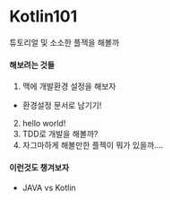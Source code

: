 # Kotlin101
튜토리얼 및 소소한 플젝을 해볼까

#### 해보려는 것들
1. 맥에 개발환경 설정을 해보자
  - 환경설정 문서로 남기기!
2. hello world!
3. TDD로 개발을 해볼까?
4. 자그마하게 해볼만한 플젝이 뭐가 있을까....


#### 이런것도 챙겨보자
- JAVA vs Kotlin
